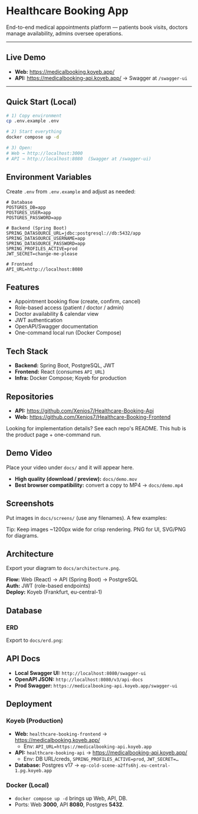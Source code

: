 # Healthcare Booking App

End-to-end medical appointments platform — patients book visits, doctors manage availability, admins oversee operations.

---

## Live Demo

- **Web:** https://medicalbooking.koyeb.app/
- **API:** https://medicalbooking-api.koyeb.app/ → Swagger at `/swagger-ui`

---

## Quick Start (Local)

```bash
# 1) Copy environment
cp .env.example .env

# 2) Start everything
docker compose up -d

# 3) Open:
# Web → http://localhost:3000
# API → http://localhost:8080  (Swagger at /swagger-ui)
```

## Environment Variables

Create `.env` from `.env.example` and adjust as needed:

```dotenv
# Database
POSTGRES_DB=app
POSTGRES_USER=app
POSTGRES_PASSWORD=app

# Backend (Spring Boot)
SPRING_DATASOURCE_URL=jdbc:postgresql://db:5432/app
SPRING_DATASOURCE_USERNAME=app
SPRING_DATASOURCE_PASSWORD=app
SPRING_PROFILES_ACTIVE=prod
JWT_SECRET=change-me-please

# Frontend
API_URL=http://localhost:8080
```

## Features

* Appointment booking flow (create, confirm, cancel)
* Role-based access (patient / doctor / admin)
* Doctor availability & calendar view
* JWT authentication
* OpenAPI/Swagger documentation
* One-command local run (Docker Compose)

## Tech Stack

* **Backend:** Spring Boot, PostgreSQL, JWT
* **Frontend:** React (consumes `API_URL`)
* **Infra:** Docker Compose; Koyeb for production

## Repositories

* **API:** https://github.com/Xenios7/Healthcare-Booking-Api
* **Web:** https://github.com/Xenios7/Healthcare-Booking-Frontend

Looking for implementation details? See each repo's README. This hub is the product page + one-command run.

## Demo Video

Place your video under `docs/` and it will appear here.

* **High quality (download / preview):** `docs/demo.mov`
* **Best browser compatibility:** convert a copy to MP4 → `docs/demo.mp4`

## Screenshots

Put images in `docs/screens/` (use any filenames). A few examples:

Tip: Keep images ~1200px wide for crisp rendering. PNG for UI, SVG/PNG for diagrams.

## Architecture

Export your diagram to `docs/architecture.png`.

**Flow:** Web (React) → API (Spring Boot) → PostgreSQL  
**Auth:** JWT (role-based endpoints)  
**Deploy:** Koyeb (Frankfurt, eu-central-1)

## Database

### ERD

Export to `docs/erd.png`:

## API Docs

* **Local Swagger UI:** `http://localhost:8080/swagger-ui`
* **OpenAPI JSON:** `http://localhost:8080/v3/api-docs`
* **Prod Swagger:** `https://medicalbooking-api.koyeb.app/swagger-ui`

## Deployment

### Koyeb (Production)

* **Web:** `healthcare-booking-frontend` → https://medicalbooking.koyeb.app/
   * Env: `API_URL=https://medicalbooking-api.koyeb.app`
* **API:** `healthcare-booking-api` → https://medicalbooking-api.koyeb.app/
   * Env: DB URL/creds, `SPRING_PROFILES_ACTIVE=prod`, `JWT_SECRET=…`
* **Database:** Postgres v17 → `ep-cold-scene-a2ffs6hj.eu-central-1.pg.koyeb.app`

### Docker (Local)

* `docker compose up -d` brings up Web, API, DB.
* Ports: Web **3000**, API **8080**, Postgres **5432**.
